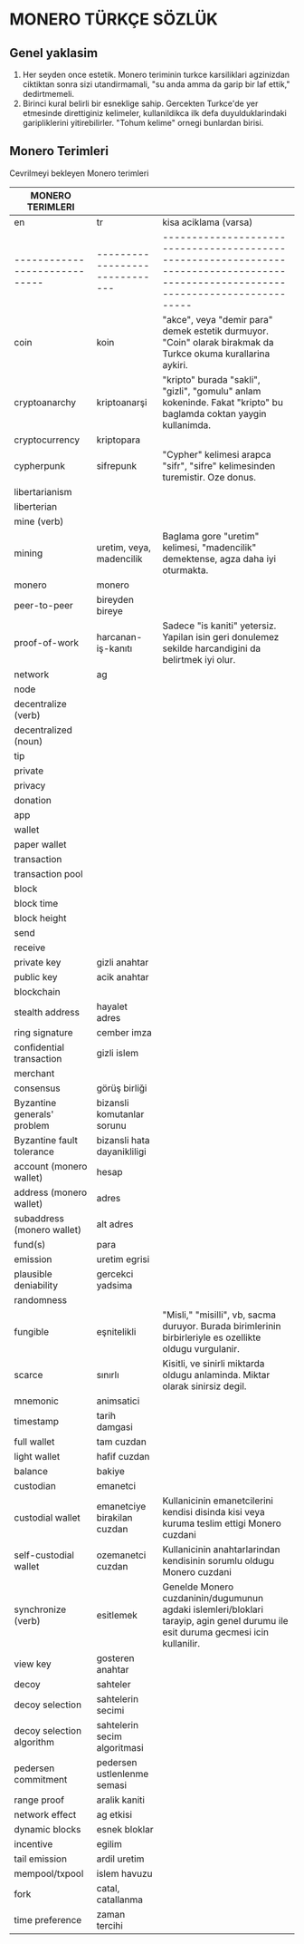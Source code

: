 # MONERO TÜRKÇE SÖZLÜK

## Genel yaklasim

1. Her seyden once estetik.  Monero teriminin turkce karsiliklari
   agzinizdan ciktiktan sonra sizi utandirmamali, "su anda amma da
   garip bir laf ettik," dedirtmemeli.
2. Birinci kural belirli bir esneklige sahip.  Gercekten Turkce'de yer
   etmesinde direttiginiz kelimeler, kullanildikca ilk defa
   duyulduklarindaki garipliklerini yitirebilirler.  "Tohum kelime"
   ornegi bunlardan birisi.

## Monero Terimleri

Cevrilmeyi bekleyen Monero terimleri

| MONERO TERIMLERI            |                              |                                                                                                                                   |
|-----------------------------|------------------------------|-----------------------------------------------------------------------------------------------------------------------------------|
| en                          | tr                           | kisa aciklama (varsa)                                                                                                             |
|-----------------------------|------------------------------|-----------------------------------------------------------------------------------------------------------------------------------|
| coin                        | koin                         | "akce", veya "demir para" demek estetik durmuyor.  "Coin" olarak birakmak da Turkce okuma kurallarina aykiri.                     |
| cryptoanarchy               | kriptoanarşi                 | "kripto" burada "sakli", "gizli", "gomulu" anlam kokeninde.  Fakat "kripto" bu baglamda coktan yaygin kullanimda.                 |
| cryptocurrency              | kriptopara                   |                                                                                                                                   |
| cypherpunk                  | sifrepunk                    | "Cypher" kelimesi arapca "sifr", "sifre" kelimesinden turemistir.  Oze donus.                                                     |
| libertarianism              |                              |                                                                                                                                   |
| liberterian                 |                              |                                                                                                                                   |
| mine (verb)                 |                              |                                                                                                                                   |
| mining                      | uretim, veya, madencilik     | Baglama gore "uretim" kelimesi, "madencilik" demektense, agza daha iyi oturmakta.                                                 |
| monero                      | monero                       |                                                                                                                                   |
| peer-to-peer                | bireyden bireye              |                                                                                                                                   |
| proof-of-work               | harcanan-iş-kanıtı           | Sadece "is kaniti" yetersiz.  Yapilan isin geri donulemez sekilde harcandigini da belirtmek iyi olur.                             |
| network                     | ag                           |                                                                                                                                   |
| node                        |                              |                                                                                                                                   |
| decentralize (verb)         |                              |                                                                                                                                   |
| decentralized (noun)        |                              |                                                                                                                                   |
| tip                         |                              |                                                                                                                                   |
| private                     |                              |                                                                                                                                   |
| privacy                     |                              |                                                                                                                                   |
| donation                    |                              |                                                                                                                                   |
| app                         |                              |                                                                                                                                   |
| wallet                      |                              |                                                                                                                                   |
| paper wallet                |                              |                                                                                                                                   |
| transaction                 |                              |                                                                                                                                   |
| transaction pool            |                              |                                                                                                                                   |
| block                       |                              |                                                                                                                                   |
| block time                  |                              |                                                                                                                                   |
| block height                |                              |                                                                                                                                   |
| send                        |                              |                                                                                                                                   |
| receive                     |                              |                                                                                                                                   |
| private key                 | gizli anahtar                |                                                                                                                                   |
| public key                  | acik anahtar                 |                                                                                                                                   |
| blockchain                  |                              |                                                                                                                                   |
| stealth address             | hayalet adres                |                                                                                                                                   |
| ring signature              | cember imza                  |                                                                                                                                   |
| confidential transaction    | gizli islem                  |                                                                                                                                   |
| merchant                    |                              |                                                                                                                                   |
| consensus                   | görüş birliği                |                                                                                                                                   |
| Byzantine generals' problem | bizansli komutanlar sorunu   |                                                                                                                                   |
| Byzantine fault tolerance   | bizansli hata dayanikliligi  |                                                                                                                                   |
| account (monero wallet)     | hesap                        |                                                                                                                                   |
| address (monero wallet)     | adres                        |                                                                                                                                   |
| subaddress (monero wallet)  | alt adres                    |                                                                                                                                   |
| fund(s)                     | para                         |                                                                                                                                   |
| emission                    | uretim egrisi                |                                                                                                                                   |
| plausible deniability       | gercekci yadsima             |                                                                                                                                   |
| randomness                  |                              |                                                                                                                                   |
| fungible                    | eşnitelikli                  | "Misli," "misilli", vb, sacma duruyor.  Burada birimlerinin birbirleriyle es ozellikte oldugu vurgulanir.                         |
| scarce                      | sınırlı                      | Kisitli, ve sinirli miktarda oldugu anlaminda.  Miktar olarak sinirsiz degil.                                                     |
| mnemonic                    | animsatici                   |                                                                                                                                   |
| timestamp                   | tarih damgasi                |                                                                                                                                   |
| full wallet                 | tam cuzdan                   |                                                                                                                                   |
| light wallet                | hafif cuzdan                 |                                                                                                                                   |
| balance                     | bakiye                       |                                                                                                                                   |
| custodian                   | emanetci                     |                                                                                                                                   |
| custodial wallet            | emanetciye birakilan cuzdan  | Kullanicinin emanetcilerini kendisi disinda kisi veya kuruma teslim ettigi Monero cuzdani                                         |
| self-custodial wallet       | ozemanetci cuzdan            | Kullanicinin anahtarlarindan kendisinin sorumlu oldugu Monero cuzdani                                                             |
| synchronize (verb)          | esitlemek                    | Genelde Monero cuzdaninin/dugumunun agdaki islemleri/bloklari tarayip, agin genel durumu ile esit duruma gecmesi icin kullanilir. |
| view key                    | gosteren anahtar             |                                                                                                                                   |
| decoy                       | sahteler                     |                                                                                                                                   |
| decoy selection             | sahtelerin secimi            |                                                                                                                                   |
| decoy selection algorithm   | sahtelerin secim algoritmasi |                                                                                                                                   |
| pedersen commitment         | pedersen ustlenlenme semasi  |                                                                                                                                   |
| range proof                 | aralik kaniti                |                                                                                                                                   |
| network effect              | ag etkisi                    |                                                                                                                                   |
| dynamic blocks              | esnek bloklar                |                                                                                                                                   |
| incentive                   | egilim                       |                                                                                                                                   |
| tail emission               | ardil uretim                 |                                                                                                                                   |
| mempool/txpool              | islem havuzu                 |                                                                                                                                   |
| fork                        | catal, catallanma            |                                                                                                                                   |
| time preference             | zaman tercihi                             |                                                                                                                                   |


